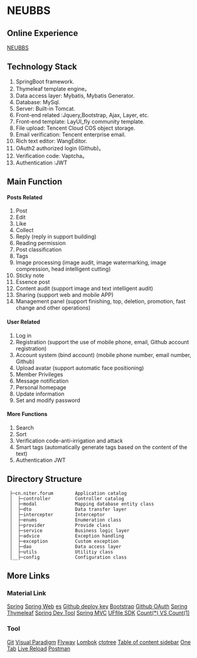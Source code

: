 # NEUBBS

## Online Experience

[NEUBBS](http://1.15.243.78:8080/index)

## Technology Stack

1. SpringBoot framework.
2. Thymeleaf template engine。
3. Data access layer: Mybatis, Mybatis Generator.
4. Database: MySql.
5. Server: Built-in Tomcat.
6. Front-end related :Jquery,Bootstrap, Ajax, Layer, etc.
7. Front-end template: LayUI_fly community template.
8. File upload: Tencent Cloud COS object storage.
9. Email verification: Tencent enterprise email.
10. Rich text editor: WangEditor.
11. OAuth2 authorized login (Github)。
12. Verification code: Vaptcha。
13. Authentication :JWT

## Main Function

#### Posts Related

1. Post
2. Edit
3. Like
4. Collect
5. Reply (reply in support building)
6. Reading permission
7. Post classification
8. Tags
9. Image processing (image audit, image watermarking, image compression, head intelligent cutting)
10. Sticky note 
11. Essence post 
12. Content audit (support image and text intelligent audit)
13. Sharing (support web and mobile APP)
14. Management panel (support finishing, top, deletion, promotion, fast change and other operations)

#### User Related

1. Log in
2. Registration (support the use of mobile phone, email, Github account registration)
3. Account system (bind account) (mobile phone number, email number, Github)
4. Upload avatar (support automatic face positioning)
5. Member Privileges
6. Message notification
7. Personal homepage
8. Update information
9. Set and modify password

#### More Functions

1. Search
2. Sort
3. Verification code-anti-irrigation and attack
4. Smart tags (automatically generate tags based on the content of the text)
5. Authentication JWT

## Directory Structure

   ```
    ├─cn.niter.forum        Application catalog
    │  ├─controller         Controller catalog
    │  ├─modal              Mapping database entity class
    │  ├─dto                Data transfer layer
    │  ├─intercepter        Interceptor
    │  ├─enums              Enumeration class
    │  ├─provider           Provide class
    │  ├─service            Business logic layer
    │  ├─advice             Exception handling
    │  ├─exception          Custom exception
    │  ├─dao                Data access layer
    │  ├─utils              Utilitiy class
    │__├─config             Configuration class
   ```

## More Links

### Material Link

[Spring](https://spring.io/guides)
[Spring Web](https://spring.io/guides/gs/serving-web-content/)
[es](https://elasticsearch.cn/explore)
[Github deploy key](https://developer.github.com/v3/guides/managing-deploy-keys/#deploy-keys)
[Bootstrap](https://v3.bootcss.com/getting-started/)
[Github OAuth](https://developer.github.com/apps/building-oauth-apps/creating-an-oauth-app/)
[Spring](https://docs.spring.io/spring-boot/docs/2.0.0.RC1/reference/htmlsingle/#boot-features-embedded-database-support)
[Thymeleaf](https://www.thymeleaf.org/doc/tutorials/3.0/usingthymeleaf.html#setting-attribute-values)
[Spring Dev Tool](https://docs.spring.io/spring-boot/docs/2.0.0.RC1/reference/htmlsingle/#using-boot-devtools)
[Spring MVC](https://docs.spring.io/spring/docs/5.0.3.RELEASE/spring-framework-reference/web.html#mvc-handlermapping-interceptor)
[UFfile SDK](https://github.com/ucloud/ufile-sdk-java)
[Count(*) VS Count(1)](https://mp.weixin.qq.com/s/Rwpke4BHu7Fz7KOpE2d3Lw)

### Tool

[Git](https://git-scm.com/download)
[Visual Paradigm](https://www.visual-paradigm.com)
[Flyway](https://flywaydb.org/getstarted/firststeps/maven)
[Lombok](https://www.projectlombok.org)
[ctotree](https://www.octotree.io/)
[Table of content sidebar](https://chrome.google.com/webstore/detail/table-of-contents-sidebar/ohohkfheangmbedkgechjkmbepeikkej)
[One Tab](https://chrome.google.com/webstore/detail/chphlpgkkbolifaimnlloiipkdnihall)
[Live Reload](https://chrome.google.com/webstore/detail/livereload/jnihajbhpnppcggbcgedagnkighmdlei/related)
[Postman](https://chrome.google.com/webstore/detail/coohjcphdfgbiolnekdpbcijmhambjff)

